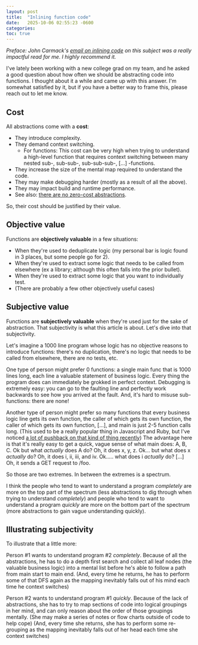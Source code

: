 ```yaml
---
layout: post
title:  "Inlining function code"
date:   2025-10-06 02:55:23 -0600
categories: 
toc: true
---
```


_Preface: John Carmack's
[email on inlining code](https://cbarrete.com/carmack.html) on this subject was
a really impactful read for me. I highly recommend it._

I've lately been working with a new college grad on my team, and he asked a good
question about how often we should be abstracting code into functions. I thought
about it a while and came up with this answer. I'm somewhat satisfied by it, but
if you have a better way to frame this, please reach out to let me know.

## Cost

All abstractions come with a **cost**:

- They introduce complexity.
- They demand context switching.
    - For functions: This cost can be very high when trying to understand a
    high-level function that requires context switching between many nested
    sub-, sub-sub-, sub-sub-sub-, [...] -functions.
- They increase the size of the mental map required to understand the code.
- They may make debugging harder (mostly as a result of all the above).
- They may impact build and runtime performance.
- See also: [there are no zero-cost abstractions](https://www.youtube.com/watch?v=rHIkrotSwcc).

So, their cost should be justified by their value.

## Objective value

Functions are **objectively valuable** in a few situations:

- When they're used to deduplicate logic (my personal bar is logic found in
3 places, but some people go for 2).
- When they're used to extract some logic that needs to be called from
elsewhere (ex a library; although this often falls into the prior bullet).
- When they're used to extract some logic that you want to individually
test.
- (There are probably a few other objectively useful cases)

## Subjective value

Functions are **subjectively valuable** when they're used just for the sake of
abstraction. That subjectivity is what this article is about. Let's dive into
that subjectivity.

Let's imagine a 1000 line program whose logic has no objective reasons to
introduce functions: there's no duplication, there's no logic that needs to be
called from elsewhere, there are no tests, etc.

One type of person might prefer 0 functions: a single main func that is 1000
lines long, each line a valuable statement of business logic. Every thing the
program does can immediately be grokked in perfect context. Debugging is
extremely easy: you can go to the faulting line and perfectly work backwards to
see how you arrived at the fault. And, it's hard to misuse sub-functions: there are none!

Another type of person might prefer so many functions that every business logic
line gets its own function, the caller of which gets its own function, the
caller of which gets its own function, [...], and main is just 2-5 function
calls long. (This used to be a really popular thing in Javascript and Ruby, but
I've noticed
[a lot of pushback on that kind of thing recently](https://rubystyle.guide/#no-single-line-methods))
The advantage here is that it's really easy to get a quick, vague sense of what
main does: A, B, C. Ok but what _actually_ does A do? Oh, it does x, y, z. Ok...
but what does x _actually_ do? Oh, it does i, ii, iii, and iv. Ok..... what does
i _actually_ do? [...] Oh, it sends a GET request to /foo.

So those are two extremes. In between the extremes is a spectrum.

I think the people who tend to want to understand a program _completely_ are
more on the top part of the spectrum (less abstractions to dig through when
trying to understand _completely_) and people who tend to want to understand a
program _quickly_ are more on the bottom part of the spectrum (more abstractions
to gain vague understanding quickly).

## Illustrating subjectivity

To illustrate that a little more:

Person #1 wants to understand program #2 _completely_. Because of all the
abstractions, he has to do a depth first search and collect all leaf nodes (the
valuable business logic) into a mental list before he's able to follow a path
from main start to main end. (And, every time he returns, he has to perform some
of that DFS again as the mapping inevitably falls out of his mind each time he
context switches)

Person #2 wants to understand program #1 _quickly_. Because of the lack of
abstractions, she has to try to map sections of code into logical groupings in
her mind, and can only reason about the order of those groupings mentally. (She
may make a series of notes or flow charts outside of code to help cope) (And,
every time she returns, she has to perform some re-grouping as the mapping
inevitably falls out of her head each time she context switches)
